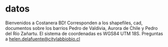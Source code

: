 # datos
Bienvenidos a Costanera BD!
Corresponden a los shapefiles, cad, documentos sobre los barrios Pedro de Valdivia, Aurora de Chile y Pedro del Río Zañartu. El sistema de coordenadas es WGS84 UTM 18S.
Preguntas a helen.delafuente@citylabbiobio.cl
